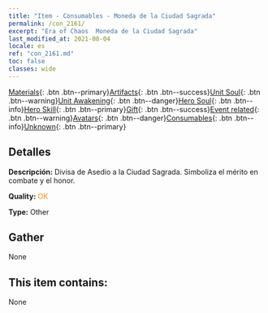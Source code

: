 ```yaml
---
title: "Item - Consumables - Moneda de la Ciudad Sagrada"
permalink: /con_2161/
excerpt: "Era of Chaos  Moneda de la Ciudad Sagrada"
last_modified_at: 2021-08-04
locale: es
ref: "con_2161.md"
toc: false
classes: wide
---
```

 [Materials](/ItemsES/){: .btn .btn--primary}[Artifacts](/ItemsES/Artifacts/){: .btn .btn--success}[Unit Soul](/ItemsES/UnitSoul/){: .btn .btn--warning}[Unit Awakening](/ItemsES/UnitAwakening/){: .btn .btn--danger}[Hero Soul](/ItemsES/HeroSoul/){: .btn .btn--info}[Hero Skill](/ItemsES/HeroSkill/){: .btn .btn--primary}[Gift](/ItemsES/Gift/){: .btn .btn--success}[Event related](/ItemsES/Events/){: .btn .btn--warning}[Avatars](/ItemsES/Avatars/){: .btn .btn--danger}[Consumables](/ItemsES/Consumables/){: .btn .btn--info}[Unknown](/ItemsES/Unknown/){: .btn .btn--primary}

## Detalles
 **Descripción:** Divisa de Asedio a la Ciudad Sagrada. Simboliza el mérito en combate y el honor.

 **Quality:** <span style="color: #FF8C00">OK</span>

 **Type:** Other

## Gather

  None

## This item contains:

  None

